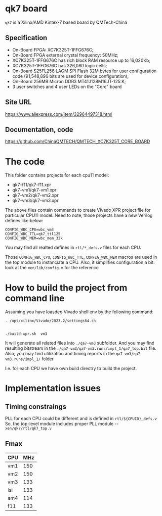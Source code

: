 # qk7 board
`qk7` is a Xilinx/AMD Kintex-7 based board by QMTech-China

## Specification

* On-Board FPGA: XC7K325T-1FFG676C;
* On-Board FPGA external crystal frequency: 50MHz;
* XC7K325T-1FFG676C has rich block RAM resource up to 16,020Kb;
* XC7K325T-1FFG676C has 326,080 logic cells;
* On-Board S25FL256:LAGM SPI Flash 32M bytes for user configuration code (91,548,896 bits are used for device configuration);
* On-Board 256MB Micron DDR3 MT41J128M16JT-125:K;
* 3 user switches and 4 user LEDs on the "Core" board

## Site URL

  https://www.aliexpress.com/item/32964497318.html

## Documentation, code

  https://github.com/ChinaQMTECH/QMTECH_XC7K325T_CORE_BOARD

# The code

This folder contains projects for each cpu11 model:
* qk7-f11/qk7-f11.xpr
* qk7-vm1/qk7-vm1.xpr
* qk7-vm2/qk7-vm2.xpr
* qk7-vm3/qk7-vm3.xpr

The above files contain commands to create Vivado XPR project file for particular CPU11 model.
Need to note, those projects have a new Verilog defines like below:

    CONFIG_WBC_CPU=wbc_vm3
    CONFIG_WBC_TTL=qk7_ttl125
    CONFIG_WBC_MEM=wbc_mem_32k

You may find all realted defines in `rtl/*_defs.v` files for each CPU.

Those `CONFIG_WBC_CPU`, `CONFIG_WBC_TTL`, `CONFIG_WBC_MEM` macros are used in the top module to instanciate a CPU.
Also, it simplifies configuration a bit: look at the `xen/lib/config.v` for the reference

# How to build the project from command line

Assuming you have loasded Vivado shell env by the following command:

    . /opt/xilinx/Vivado/2023.2/settings64.sh


    ./build-xpr.sh  vm3

It will generate all related files into `./qa7-vm3` subfolder.
And you may find resulting bitstream in the `./qa7-vm3/qa7-vm3.runs/impl_1/qa7_top.bit` file.
Also, you may find utilization and timing reports in the `qa7-vm3/qa7-vm3.runs/impl_1/` folder

I.e. for each CPU we have own build directry to build the project.


# Implementation issues

## Timing constraings

PLL for each CPU could be different and is defined in `rtl/${CPUID}_defs.v`
So, the top-level module includes proper PLL module -- `xen/qk7/rtl/qk7_top.v`

## Fmax

| CPU   | MHz    |
|-------|--------|
| vm1   | 150    |
| vm2   | 150    |
| vm3   | 133    |
| lsi   | 133    |
| am4   | 114    |
| f11   | 133    |

